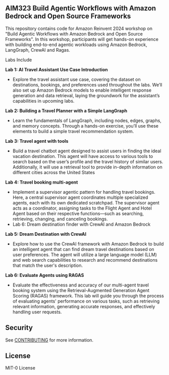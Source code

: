 ## AIM323 Build Agentic Workflows with Amazon Bedrock and Open Source Frameworks

This repository contains code for Amazon Reinvent 2024 workshop on "Build Agentic Workflows with Amazon Bedrock and Open Source Frameworks". In this workshop, participants will get hands-on experience with building end-to-end agentic workloads using Amazon Bedrock, LangGraph, CrewAI and Ragas.

Labs Include

**Lab 1: AI Travel Assistant Use Case Introduction**
- Explore the travel assistant use case, covering the dataset on destinations, bookings, and preferences used throughout the labs. We’ll also set up Amazon Bedrock models to enable intelligent response generation and data retrieval, laying the groundwork for the assistant’s capabilities in upcoming labs.

**Lab 2: Building a Travel Planner with a Simple LangGraph**
- Learn the fundamentals of LangGraph, including nodes, edges, graphs, and memory concepts. Through a hands-on exercise, you’ll use these elements to build a simple travel recommendation system.

**Lab 3: Travel agent with tools**
- Build a travel chatbot agent designed to assist users in finding the ideal vacation destination. This agent will have access to various tools to search based on the user’s profile and the travel history of similar users. Additionally, it will use a retrieval tool to provide in-depth information on different cities across the United States

**Lab 4: Travel booking multi-agent**
- Implement a supervisor agentic pattern for handling travel bookings. Here, a central supervisor agent coordinates multiple specialized agents, each with its own dedicated scratchpad. The supervisor agent acts as a coordinator, assigning tasks to the Flight Agent and Hotel Agent based on their respective functions—such as searching, retrieving, changing, and canceling bookings. 
- Lab 6: Dream destination finder with CrewAI and Amazon Bedrock

**Lab 5: Dream Destination with CrewAI**
- Explore how to use the CrewAI framework with Amazon Bedrock to build an intelligent agent that can find dream travel destinations based on user preferences. The agent will utilize a large language model (LLM) and web search capabilities to research and recommend destinations that match the user's description.

**Lab 6: Evaluate Agents using RAGAS**
- Evaluate the effectiveness and accuracy of our multi-agent travel booking system using the Retrieval-Augmented Generation Agent Scoring (RAGAS) framework. This lab will guide you through the process of evaluating agents' performance on various tasks, such as retrieving relevant information, generating accurate responses, and effectively handling user requests.

## Security

See [CONTRIBUTING](CONTRIBUTING.md#security-issue-notifications) for more information.

## License

MIT-0 License

